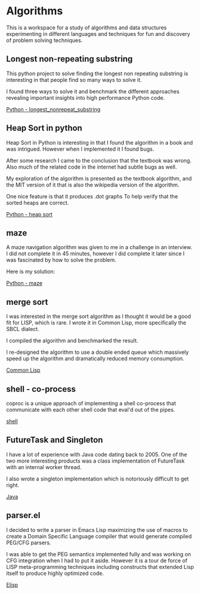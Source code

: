 # Algorithms

This is a workspace for a study of algorithms and data structures experimenting in different languages and techniques for fun and discovery of problem solving techniques.

## Longest non-repeating substring

This python project to solve finding the longest non repeating substring is interesting in that people find so many ways to solve it.

I found three ways to solve it and benchmark the different approaches revealing important insights into high performance Python code.

[Python - longest_nonrepeat_substring](src/longest_norepeat_substring/)

## Heap Sort in python

Heap Sort in Python is interesting in that I found the algorithm in a book and was intrigued. However when I implemented it I found bugs.

After some research I came to the conclusion that the textbook was wrong. Also much of the related code in the internet had subtle bugs as well.

My exploration of the algorithm is presented as the textbook algorithm, and the MIT version of it that is also the wikipedia version of the algorithm.

One nice feature is that it produces .dot graphs
To help verify that the sorted heaps are correct.

[Python - heap sort](src/heap_sort/)

## maze
A maze navigation algorithm was given to me in a challenge in an interview. I did not complete it in 45 minutes, however I did complete it later since I was fascinated by how to solve the problem.

Here is my solution:

[Python - maze](src/maze/)

## merge sort

I was interested in the merge sort algorithm as I thought it would be a good fit for LISP, which is rare. I wrote it in Common Lisp, more specifically the SBCL dialect.

I compiled the algorithm and benchmarked the result.

I re-designed the algorithm to use a double ended queue which massively speed up the algorithm and dramatically reduced memory consumption.

[Common Lisp](src/merge_sort/)

## shell - co-process

coproc is a unique approach of implementing a shell co-process that communicate with each other shell code that eval'd out of the pipes.

[shell](src/coproc/)

## FutureTask and Singleton

I have a lot of experience with Java code dating back to 2005. One of the two more interesting products was a class implementation of FutureTask with an internal worker thread.

I also wrote a singleton implementation which is notoriously difficult to get right.

[Java](src/java/)

## parser.el

I decided to write a parser in Emacs Lisp maximizing the use of macros to create a Domain Specific Language compiler that would generate compiled PEG/CFG parsers.

I was able to get the PEG semantics implemented fully and was working on CFG integration when I had to put it aside. However it is a tour de force of LISP meta-programming techniques including constructs that extended Lisp itself to produce highly optimized code.

[Elisp](src/parser/)

 



